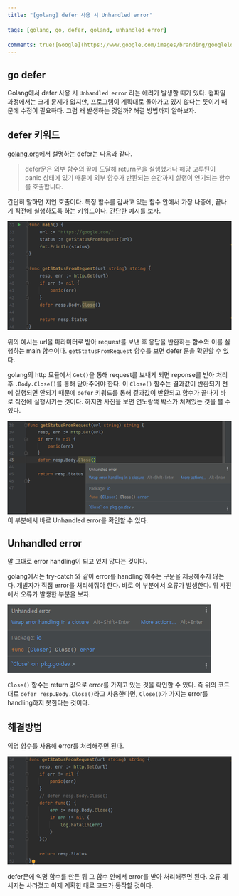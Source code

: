 ```yaml
---
title: "[golang] defer 사용 시 Unhandled error"

tags: [golang, go, defer, goland, unhandled error]

comments: true![Google](https://www.google.com/images/branding/googlelogo/2x/googlelogo_color_92x30dp.png)
---
```


## go defer

Golang에서 defer 사용 시 `Unhandled error` 라는 에러가 발생할 때가 있다. 컴파일 과정에서는 크게 문제가 없지만, 프로그램이 계획대로 돌아가고 있지 않다는 뜻이기 때문에 수정이 필요하다. 그럼 왜 발생하는 것일까? 해결 방법까지 알아보자.

## defer 키워드

[golang.org](golang.org/ref/spec#Defer_statements)에서 설명하는 defer는 다음과 같다.

> defer문은 외부 함수의 끝에 도달해 return문을 실행했거나 해당 고루틴이 panic 상태에 있기 때문에 외부 함수가 반환되는 순간까지 실행이 연기되는 함수를 호출합니다.

간단히 말하면 지연 호출이다. 특정 함수를 감싸고 있는 함수 안에서 가장 나중에, 끝나기 직전에 실행하도록 하는 키워드이다. 간단한 예시를 보자.

![](../assets/img/2021-11-20-1/2.png)

위의 예시는 url을 파라미터로 받아 request를 보낸 후 응답을 반환하는 함수와 이를 실행하는 main 함수이다. `getStatusFromRequest` 함수를 보면 defer 문을 확인할 수 있다.

golang의 http 모듈에서 `Get()`을 통해 request를 보내게 되면 reponse를 받아 처리 후 `.Body.Close()`를 통해 닫아주어야 한다. 이 `Close()` 함수는 결과값이 반환되기 전에 실행되면 안되기 때문에 `defer` 키워드를 통해 결과값이 반환되고 함수가 끝나기 바로 직전에 실행시키는 것이다. 하지만 사진을 보면 연노랑색 박스가 쳐져있는 것을 볼 수 있다.

![](../assets/img/2021-11-20-1/1.png)이 부분에서 바로 Unhandled error를 확인할 수 있다.

## Unhandled error

말 그대로 error handling이 되고 있지 않다는 것이다.

golang에서는 try-catch 와 같이 error를 handling 해주는 구문을 제공해주지 않는다. 개발자가 직접 error를 처리해줘야 한다. 바로 이 부분에서 오류가 발생한다. 위 사진에서 오류가 발생한 부분을 보자.

![](../assets/img/2021-11-20-1/3.png)

`Close()` 함수는 return 값으로 error를 가지고 있는 것을 확인할 수 있다. 즉 위의 코드대로 `defer resp.Body.Close()`라고 사용한다면, `Close()`가 가지는 error를 handling하지 못한다는 것이다.

## 해결방법

익명 함수를 사용해 error를 처리해주면 된다.

![](../assets/img/2021-11-20-1/4.png)

defer문에 익명 함수를 만든 뒤 그 함수 안에서 error를 받아 처리해주면 된다. 오류 메세지는 사라졌고 이제 계획한 대로 코드가 동작할 것이다.

